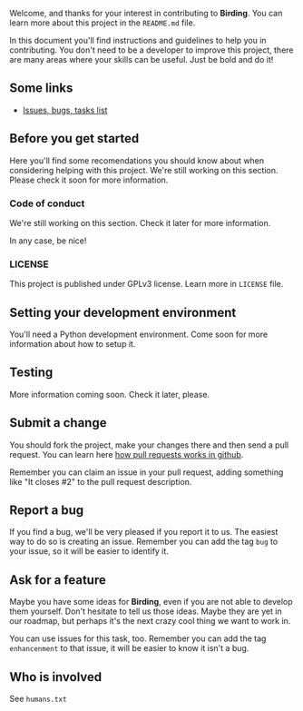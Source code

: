 Welcome, and thanks for your interest in contributing to **Birding**. You can learn more about this project in the `README.md` file.

In this document you'll find instructions and guidelines to help you in contributing. You don't need to be a developer to improve this project, there are many areas where your skills can be useful. Just be bold and do it!

## Some links
* [Issues, bugs, tasks list](http://github.com/akronix/birding/issues)

## Before you get started
Here you'll find some recomendations you should know about when considering helping with this project.
We're still working on this section. Please check it soon for more information.

### Code of conduct
We're still working on this section. Check it later for more information.

In any case, be nice!

### LICENSE
This project is published under GPLv3 license. Learn more in `LICENSE` file.

## Setting your development environment
You'll need a Python development environment. Come soon for more information about how to setup it.

## Testing
More information coming soon. Check it later, please.

## Submit a change
You should fork the project, make your changes there and then send a pull request. You can learn here [how pull requests works in github](https://help.github.com/articles/using-pull-requests/).

Remember you can claim an issue in your pull request, adding something like "It closes #2" to the pull request description.

## Report a bug
If you find a bug, we'll be very pleased if you report it to us. The easiest way to do so is creating an issue. Remember you can add the tag `bug` to your issue, so it will be easier to identify it.

## Ask for a feature
Maybe you have some ideas for **Birding**, even if you are not able to develop them yourself. Don't hesitate to tell us those ideas. Maybe they are yet in our
roadmap, but perhaps it's the next crazy cool thing we want to work in.

You can use issues for this task, too. Remember you can add the tag `enhancenment` to that issue, it will be easier to know it isn't a bug.

## Who is involved
See `humans.txt`
